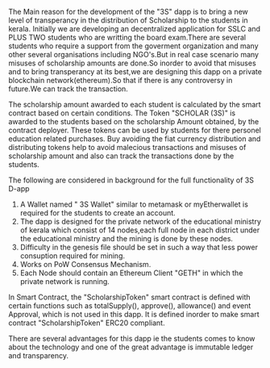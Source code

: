 
The Main reason for the development of the "3S" dapp is to bring a new level of transperancy in the distribution of Scholarship to the students in kerala. Initially we are developing an decentralized application for SSLC and PLUS TWO students who are writting the board exam.There are several students who require a support from the goverment organization and many other several organisations including NGO's.But in real case scenario many misuses of scholarship amounts are done.So inorder to avoid that misuses and to bring transperancy at its best,we are designing this dapp on a private blockchain network(ethereum).So that if there is any controversy in future.We can track the transaction.

The scholarship amount awarded to each student is calculated by the smart contract based on certain conditions.
The Token "SCHOLAR (3S)" is awarded to the students based on the scholarship Amount obtained, by the contract deployer.
These tokens can be used by students for there personel education related purchases.
Buy avoiding the fiat currency distribution and distributing tokens help to avoid malecious transactions and misuses of scholarship amount and also can track the transactions done by the students.     




The following are considered in background for the full functionality of 3S D-app

1. A Wallet named " 3S Wallet" similar to metamask or myEtherwallet is required for the students to create an account.
2. The dapp is designed for the private network of the educational ministry of kerala which consist of 14 nodes,each full node in each district under the educational ministry and the mining is done by these nodes.
3. Difficulty in the genesis file should be set in such a way that less power consuption required for mining.
4. Works on PoW Consensus Mechanism.
5. Each Node should contain an Ethereum Client "GETH" in which the private network is running.





In Smart Contract, the "ScholarshipToken" smart contract is defined with certain functions such as totalSupply(), approve(), allowance() and event Approval, which is not used in this dapp. It is defined inorder to make smart contract "ScholarshipToken" ERC20 compliant.


There are several advantages for this dapp ie the students comes to know about the technology and one of the great advantage is immutable ledger and transparency.  

